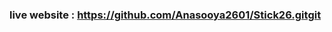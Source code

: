 ### live website : [ https://github.com/Anasooya2601/Stick26.gitgit ](https://stick26.netlify.app/)
